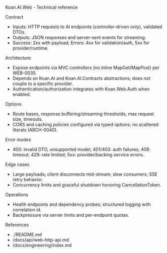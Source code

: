 Koan.AI.Web - Technical reference

Contract

- Inputs: HTTP requests to AI endpoints (controller-driven only), validated DTOs.
- Outputs: JSON responses and server-sent events for streaming.
- Success: 2xx with payload; Errors: 4xx for validation/auth, 5xx for provider/runtime.

Architecture

- Expose endpoints via MVC controllers (no inline MapGet/MapPost) per WEB-0035.
- Depends on Koan.AI and Koan.AI.Contracts abstractions; does not couple to a specific provider.
- Authentication/authorization integrates with Koan.Web.Auth when enabled.

Options

- Route bases, response buffering/streaming thresholds, max request size, timeouts.
- CORS and caching policies configured via typed options; no scattered literals (ARCH-0040).

Error modes

- 400: invalid DTO, unsupported model; 401/403: auth failures; 408: timeout; 429: rate limited; 5xx: provider/backing service errors.

Edge cases

- Large payloads; client disconnects mid-stream; slow consumers; SSE retry behavior.
- Concurrency limits and graceful shutdown honoring CancellationToken.

Operations

- Health endpoints and dependency probes; structured logging with correlation id.
- Backpressure via server limits and per-endpoint quotas.

References

- ./README.md
- /docs/api/web-http-api.md
- /docs/engineering/index.md
